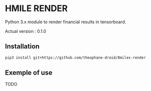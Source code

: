 # HMILE RENDER

Python 3.x module to render financial results in tensorboard.

Actual version : 0.1.0

## Installation


```bash
pip3 install git+https://github.com/theophane-droid/8miles-render
```

## Exemple of use


TODO
